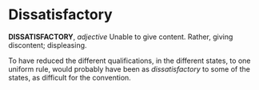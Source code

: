 # Dissatisfactory

**DISSATISFACTORY**, _adjective_ Unable to give content. Rather, giving discontent; displeasing.

To have reduced the different qualifications, in the different states, to one uniform rule, would probably have been as _dissatisfactory_ to some of the states, as difficult for the convention.